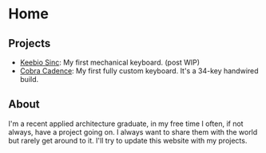 # Home
## Projects
- [Keebio Sinc](projects/sinc_rev1): My first mechanical keyboard. (post WIP)
- [Cobra Cadence](projects/cobra_cadence/cobra_cadence.md): My first fully custom keyboard. It's a 34-key handwired build.

## About
I'm a recent applied architecture graduate, in my free time I often, if not always, have a project going on. I always want to share them with the world but rarely get around to it. I'll try to update this website with my projects.
